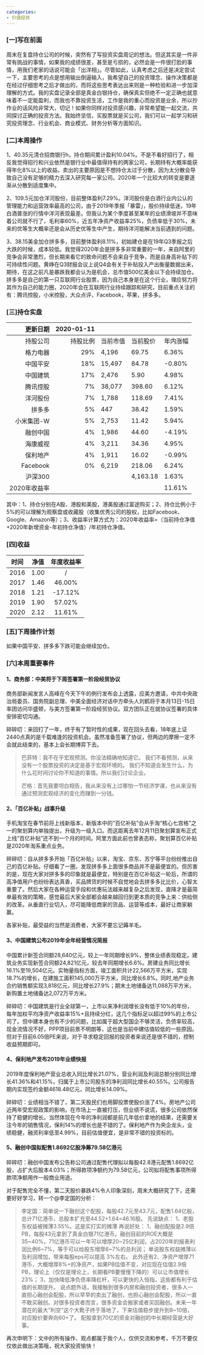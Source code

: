 ```yaml
---
categories:
- 价值投资
---
```


<a name="BMJQw"></a>
### [一]写在前面
周末在复盘持仓公司的时候，突然有了写投资实盘周记的想法。但这其实是一件非常有挑战的事情，如果我的成绩很差，甚至是亏损的，必然会是一件很打脸的事情，用我们老家的话说可能会「出洋相」。尽管如此，认真考虑之后还是决定尝试一下，主要思考的点是想用输出倒逼输入，我希望自己的投资理念、操作决策都是在经过仔细思考之后才做出的，而将这些思考表达出来则是一种检验和进一步加深理解的方式。我的实盘记录全部是真金白银持仓，确保真实但绝不一定正确也就意味着不一定能盈利，而我也不靠投资生活，工作是我的重心而投资是业余，所以抄作业的话风险非常大，切记！如果你同样对投资感兴趣，非常希望能一起交流，共同探讨正确的投资方法。我始终坚信，买股票就是买公司，我们可以一起学习和研究投资理念、行业机会、商业模式、财务分析等方面知识。

<a name="9nOqY"></a>
### [二]本周操作
1、40.35元清仓招商银行h，持仓期间累计盈利10.04%。不是不看好招行了，相反我觉得招行和兴业依然是银行业中最值得持有的两家公司，长期持有大概率能获得年化8%以上的收益。卖出的主要原因是不想持仓太过于分散，因为太分散会导致自己没有足够的精力去深入研究每一家公司。2020年一个比较大的转变是要逐渐从分散到适度集中。

2、109.5元加仓洋河股份，目前整体盈利7.29%。洋河股份是白酒行业内公认的管理能力和运营效率最高的公司，由于2019年季报「暴雷」，股价持续低迷，19年白酒普涨的行情中洋河表现最差。但我认为某个季度甚至某年的业绩滑坡并不意味着公司就不行了，毛利率60%，近五年净资产收益率25%，负债率低于30%，未来的优等生大概率还是会从历史优等生中产生，期待洋河能解决当前遇到的问题。

3、38.15美金加仓拼多多，目前整体盈利8.11%，初始建仓是在19年Q3季报之后大跌的时候，成本较低。我觉得2020年会是拼多多非常重要的一年，来自阿里的竞争会非常激烈，但长期来看它的致命问题不会来自于竞争，而是自身高补贴下的可持续性问题。黄峥在Q3财报会议上说Q4会有关于补贴投入产出衡量数据出来，期待，在这之前凡是暴跌我都会认为是机会，总市值500亿美金以下会持续加仓。拼多多是自己的第一只互联网行业股票，因为自己本身是在这个行业，理应努力将其作为自己的能力圈，2020年会在互联网行业持续跟踪和研究，目前重点关注的有：腾讯控股，小米控股，大众点评，Facebook，苹果，拼多多。

<a name="y0d4A"></a>
### [三]持仓实盘
| 更新日期 | 2020-01-11 |  |  |  |
| ---: | ---: | --- | --- | --- |
| 持股公司 | 持股比例 | 当前市值 | 当前股价 | 年内涨幅 |
| 格力电器 | 29% | 4,196 | 69.75 | 6.36% |
| 中国平安 | 18% | 15,497 | 84.78 | -0.80% |
| 中国建筑 | 17% | 2,476 | 5.90 | 4.98% |
| 腾讯控股 | 7% | 38,077 | 398.60 | 6.12% |
| 洋河股份 | 7% | 1,788 | 118.69 | 7.41% |
| 拼多多 | 5% | 447 | 38.42 | 1.59% |
| 小米集团-W | 5% | 2,753 | 11.42 | 5.94% |
| 融创中国 | 4% | 1,986 | 44.60 | -4.19% |
| 海康威视 | 4% | 3,211 | 34.36 | 4.95% |
| 保利地产 | 4% | 1,911 | 16.02 | -0.99% |
| Facebook | 0% | 6,219 | 218.06 | 6.24% |
| 沪深300 |  |  | 4,163.18 | 1.63% |
| 2020年收益率 |  |  |  | 11.61% |


其中：1、持仓分别在A股、港股和美股，港美股通过富途购买；2、持仓比例小于5%的可以理解为观察盘或收藏股（收集优秀公司的股权，比如Facebook、Google、Amazon等）；3、收益率计算方式为：2020年收益率=（当前持仓净值+2020年新增资金-年初持仓净值）/年初持仓净值。

<a name="YgBYh"></a>
### [四]收益
| 时间 | 净值 | 年度收益率 |
| :---: | :---: | :---: |
| 2016 | 1.00 | / |
| 2017 | 1.46 | 46.00% |
| 2018 | 1.21 | -17.12% |
| 2019 | 1.90 | 57.02% |
| 2020 | 2.12 | 11.61% |


<a name="PeIvS"></a>
### [五]下周操作计划
如果中国平安、拼多多下跌可能会继续加仓。

<a name="9i519"></a>
### [六]本周重要事件
<a name="gA5qx"></a>
#### 1、商务部：中美将于下周签署第一阶段经贸协议
商务部新闻发言人高峰在今天下午的例行发布会上透露，应美方邀请，中共中央政治局委员、国务院副总理、中美全面经济对话中方牵头人刘鹤将于本月13日-15日率团访问华盛顿，与美方签署第一阶段经贸协议。双方团队正在就协议签署的具体安排密切沟通。

碎碎叨：来回打了一年，终于有了暂时性的成果，现在回头去看，18年底上证2440点真的是千载难逢的投资机会。虽然准备签署了协议，但两边的摩擦一定不会就此结束的，基本上会长期博弈下去。

> 巴菲特：我不在乎宏观预测。你没法精确地知道它。 我们不看预测，从来没有一个股票投资的决定是基于宏观环境的。 我们不知道会发生什么，为什么花时间讨论你不知道的事情。所以我们讨论企业。
> 
> 芒格：首先我要坦白相告，我从来没有上过哪怕一节经济学课，也从来没有通过预测宏观经济的变化而赚到一分钱。

<a name="7bvZd"></a>
#### 
<a name="6FdYF"></a>
#### 2、「百亿补贴」战事升级
手机淘宝在春节前将上线新版本，新版本中的“百亿补贴”会从手淘“核心七宫格”之一的聚划算内单独提出，升级为一级入口。而这距离去年12月11日聚划算宣布正式上线“百亿补贴”还不到一个月的时间。阿里方面此前也曾表态称，聚划算百亿补贴是2020年淘系重点业务。

碎碎叨：自从拼多多开始「百亿补贴」以来，淘宝、京东、苏宁等平台纷纷推出自己的百亿补贴。仔细看了一圈，发现拼多多上面很多商品并不是最便宜的。但厉害的是，现在大家对拼多多的印象就是最便宜，特别是在百亿补贴这一轮后，所谓的高净值用户也纷纷表达真香，买品牌货的时候不自觉地会去拼多多比比价，心智太重要了。然后大家在各种运营手段和优惠玩法越来越复杂之后发现，直降才是最简单最有效的策略，感觉最后大家全部都会越来越回归到更本质的竞争上来：供给侧的改革。从垂直行业切入，尽可能降低商家的货品、运营等成本，最好让商家躺赢。

各家补贴，最受益的当然是消费者，大家不要忘记薅羊毛。

<a name="3M4fo"></a>
#### 3、中国建筑公布2019年全年经营情况简报
中国累计新签合同额28,640亿元，较上一年同期增长9%，整体业绩表现稳定。建筑业务实现新签合同额24,821亿元，较去年同期增长6.6%。房建业务同比增长16.1%至19,504亿元。实物量指标方面，竣工面积共计22,566万平方米，实现18.7%的增长，在建施工面积145,000万平方米，同比增长6.8%。同时,地产业务合约销售额实现3,818亿元，同比增长27.9%；期末土地储备达11,088万平方米，新购置土地储备达2,072万平方米。

碎碎叨：中国建筑是行业全球第一，上市以来净利润增长没有低于10%的年份，每年加权平均净资产收益率15%+且持续分红，这几个指标足以超过99%的上市公司了。但中建本身也有不少的问题，比如属于超大型国企不够灵活，负债率较高，现金流情况不好，PPP项目前景不明朗等，这也是当前中建估值较低的一些原因。但对于目前6.05倍PE来说，对于寻求稳定回报的投资者来说还是很不错的，控制收益预期即可。

<a name="f4ZWw"></a>
#### 4、保利地产发布2019年业绩快报
2019年度保利地产营业总收入同比增长21.07%，营业利润及利润总额分别同比增长41.36%和41.15%，归属于上市公司股东的净利润同比增长40.55%。公司报告期内实现签约金额4618.48亿元，同比增长14.09%。

碎碎叨：业绩相当不错了，第二天股民们也用脚投票使股价涨了4%。房地产公司近两年受宏观政策的影响，在市场上一直被打压，但业绩不说谎，很多公司依然保持了稳健的增长。当然体现在今年的净利润都是前几年低价拿地的结果，还需要关注今年的销售情况，保利14%的增长也是不错的了。保利地产作为央企龙头，业绩稳健，融资利率低至4.99%，目前估值便宜，是非常不错的投资标的。

<a name="p7wSR"></a>
#### 5、融创中国拟配售1.8692亿股净筹79.58亿港元
碎碎叨：融创中国发布公告称公司通过配售代理拟以每股42.8港元配售1.8692亿股，占扩大后股本4.03%；所得款项净额约为79.58亿元，公司拟将配售事项所得款项净额用作一般商业用途。

对于配售完全不懂，第二天股价暴跌4%令人印象深刻，周末大概研究了下，还需要好好学习，转一个@李定国的分析：

> 李定国：简单说一下融创这个配股，每股42.7元至43.7元，配售1.64亿股，总计71亿港币，总股本扩充至44.52+1.64=46.16股。 先说缺点： 1、老股东权益被摊薄3.55%。这是实打实的摊薄 再说好处： 1、融创配股是2.9倍PB，每股43元拿到了真金白银71亿港币。融创目前的ROE大概是35~40%，71亿港币可以一年可以增厚20~25亿利润，占2020年的报表利润比例6~7%，等于可以给股东增厚6~7%的总利润； 单说股东权益摊薄以及利润增加，带来每股eps可以提高 3%左右。 此外还有2、净资产增厚71港币，大概增厚8%+的净资产，如果PB估值不变，对应现在估值2.9倍PB，理论上（仅仅是理论上，长期看PB要慢慢下降的）可以让市值增长23%； 3，加快降低净负债率降杠杆，可以更快的入恒指，这些都有利于估值的长期提升。 说点题外话，我接触到很多内房和融创投资者，很多人一直担心融创会配股，所以早早的卖出了融创，也担心融创会配股，所以一直不敢买融创。对很多投资者而言，很多资金会搬家或者买回融创。未来一年潜在的最大“利空”这个大靴子终于落地了，下来估值稳步提升到8~10倍，对应股价要奔向60+了。 配股拿到70亿的资金对融创的中长期经营是大好事。<br />


再次申明下：文中的所有操作、观点都属于我个人，仅供交流和参考，千万不要仅仅依此做出决策哦，祝大家投资愉快！
